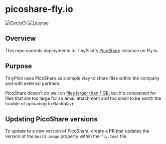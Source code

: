 # picoshare-fly.io

[![CircleCI](https://circleci.com/gh/tiny-pilot/picoshare-fly.io.svg?style=svg)](https://circleci.com/gh/tiny-pilot/picoshare-fly.io)
[![License](http://img.shields.io/:license-mit-blue.svg?style=flat-square)](LICENSE)

## Overview

This repo controls deployments to TinyPilot's [PicoShare](https://github.com/mtlynch/picoshare) instance on Fly.io.

## Purpose

TinyPilot uses PicoShare as a simple way to share files within the company and with external partners.

PicoShare doesn't do well on [files larger than 1 GB](https://github.com/mtlynch/picoshare/issues/355), but it's convenient for files that are too large for an email attachment and too small to be worth the trouble of uploading to Backblaze.

## Updating PicoShare versions

To update to a new version of PicoShare, create a PR that updates the version of the `build.image` property within the `fly.toml` file.
